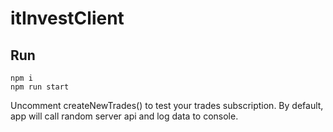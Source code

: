 # itInvestClient
## Run
```shell
npm i
npm run start
```
Uncomment createNewTrades() to test your trades subscription.
By default, app will call random server api and log data to console.

